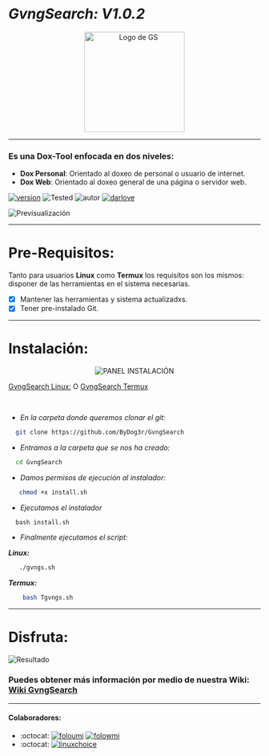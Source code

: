 # ***GvngSearch: V1.0.2***
<p align="center">
  <img width="200" height="200" src="https://i.postimg.cc/Pr2sJ29t/Blue-and-Black-Hexa-Games-Logo.png" alt="Logo de GS">
</p>
<hr>

### Es una Dox-Tool enfocada en dos niveles:
 * <b>Dox Personal</b>: Orientado al doxeo de personal o usuario de internet.
 * <b>Dox Web</b>: Orientado al doxeo general de una página o servidor web.

[![version]][rp]
![Tested][tested]
![autor]
[![darlove]][love]

![Previsualización][preview]

<hr>

# Pre-Requisitos:

Tanto para usuarios <b>Linux</b> como <b>Termux</b> los requisitos son los mismos: disponer de las herramientas en el sistema necesarias.

* [x] Mantener las herramientas y sistema actualizadxs.
* [x] Tener pre-instalado Git.

<hr>

# Instalación:

<p align="center">
  <img src="https://i.postimg.cc/LsZvDyFH/install.png" alt="PANEL INSTALACIÓN">
</p>


[GvngSearch Linux:][GSLinux] O [GvngSearch Termux][GSTermux]

<br>


* _En la carpeta donde queremos clonar el git:_

```sh
  git clone https://github.com/ByDog3r/GvngSearch
```

* _Entramos a la carpeta que se nos ha creado:_
```sh
  cd GvngSearch
```
* _Damos permisos de ejecución al instalador:_
```sh
   chmod +x install.sh
```

* _Ejecutamos el instalador_

```sh[
  bash install.sh
```

* _Finalmente ejecutamos el script:_

<b>_Linux:_</b>
```sh
   ./gvngs.sh
```

<b>_Termux:_</b>
```sh
    bash Tgvngs.sh
```
<hr>

# Disfruta: 


![Resultado][portada]


### Puedes obtener más información por medio de nuestra Wiki: [Wiki GvngSearch][wiki]

---

#### Colaboradores:

* :octocat: [![foloumi]][twitter]
   [![folowmi]][baidog]
*  :octocat: [![linuxchoice]][tuit]


<!-- MarkDown Links & Images -->
[Wiki]: https://github.com/ByDog3r/GvngSearch/wiki "Utilidades y más"
[autor]: https://img.shields.io/badge/Author%3A-%40ByDog3r-blueviolet "Autor."
[twitter]: https://twitter.com/ByDog3r "twitter"
[rp]: https://github.com/ByDog3r/GvngSearch "Repositorio en github"
[version]: https://img.shields.io/badge/Versi%C3%B3n%3A-BETA%3A%20V.1.0.2-orange "Repositorio"
[tested]: https://img.shields.io/badge/Probado%3A-Termux%20%7C%20Kali%20Linux%20%7C%20Parrot-informational "Testeado en: "
[preview]: https://user-images.githubusercontent.com/37609857/83977438-c1af5500-a8bd-11ea-9cd2-4fab90dae874.png "Observa una previsualización"
[GSLinux]: https://github.com/ByDog3r/GvngSearch/blob/master/gvngs.sh
[GSTermux]: https://github.com/ByDog3r/GvngSearch/blob/master/Tgvngs.sh
[portada]: https://user-images.githubusercontent.com/37609857/83976991-e5bd6700-a8ba-11ea-9236-19cfc1db79a4.jpg "Last Version"
[foloumi]: https://img.shields.io/twitter/follow/ByDog3r?style=social "Sigueme!"
[darlove]: https://img.shields.io/github/stars/ByDog3r/GvngSearch?style=social "Dame amor!"
[love]: https://github.com/ByDog3r/GvngSearch
[folowmi]: https://img.shields.io/github/followers/ByDog3r?style=social "Sigueme!"
[baidog]: https://github.com/ByDog3r
[linuxchoice]:https://img.shields.io/twitter/follow/linux_choice?style=social "Colaborador"
[tuit]: https://twitter.com/linux_choice
